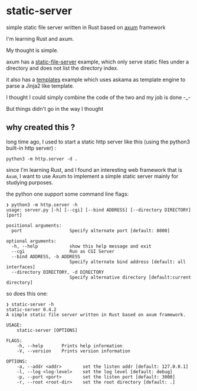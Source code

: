 # static-server
simple static file server written in Rust based on [axum](https://github.com/tokio-rs/axum) framework

I'm learning Rust and axum.

My thought is simple.

axum has a [static-file-server](https://github.com/tokio-rs/axum/tree/main/examples/static-file-server) example, which only serve static files under a directory and does not list the directory index.

it also has a [templates](https://github.com/tokio-rs/axum/tree/main/examples/templates) example which uses askama as template engine to parse a Jinja2 like template.

I thought I could simply combine the code of the two and my job is done -_-

But things didn't go in the way I thought


## why created this ?

long time ago, I used to start a static http server like this (using the python3 built-in http server) :

```shell
python3 -m http.server -d .
```
since I'm learning Rust, and I found an interesting web framework that is `Axum`, I want to use Axum to implement a simple static server mainly for studying purposes.

the python one support some command line flags:

```shell
❯ python3 -m http.server -h
usage: server.py [-h] [--cgi] [--bind ADDRESS] [--directory DIRECTORY] [port]

positional arguments:
  port                  Specify alternate port [default: 8000]

optional arguments:
  -h, --help            show this help message and exit
  --cgi                 Run as CGI Server
  --bind ADDRESS, -b ADDRESS
                        Specify alternate bind address [default: all interfaces]
  --directory DIRECTORY, -d DIRECTORY
                        Specify alternative directory [default:current directory]
```

so does this one:

```shell
❯ static-server -h
static-server 0.4.2
A simple static file server written in Rust based on axum framework.

USAGE:
    static-server [OPTIONS]

FLAGS:
    -h, --help       Prints help information
    -V, --version    Prints version information

OPTIONS:
    -a, --addr <addr>        set the listen addr [default: 127.0.0.1]
    -l, --log <log-level>    set the log level [default: debug]
    -p, --port <port>        set the listen port [default: 3000]
    -r, --root <root-dir>    set the root directory [default: .]
```

